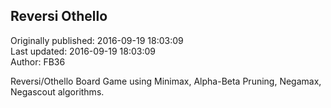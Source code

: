 ## Reversi Othello  
Originally published: 2016-09-19 18:03:09  
Last updated: 2016-09-19 18:03:09  
Author: FB36   
  
Reversi/Othello Board Game using Minimax, Alpha-Beta Pruning, Negamax, Negascout algorithms.